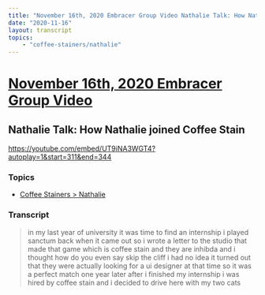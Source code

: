 ```yaml
---
title: "November 16th, 2020 Embracer Group Video Nathalie Talk: How Nathalie joined Coffee Stain"
date: "2020-11-16"
layout: transcript
topics:
    - "coffee-stainers/nathalie"
---
```

# [November 16th, 2020 Embracer Group Video](../2020-11-16.md)
## Nathalie Talk: How Nathalie joined Coffee Stain
https://youtube.com/embed/UT9iNA3WGT4?autoplay=1&start=311&end=344

### Topics
* [Coffee Stainers > Nathalie](../topics/coffee-stainers/nathalie.md)

### Transcript

> in my last year of university it was time to find an internship i played sanctum back when it came out so i wrote a letter to the studio that made that game which is coffee stain and they are inhibda and i thought how do you even say skip the cliff i had no idea it turned out that they were actually looking for a ui designer at that time so it was a perfect match one year later after i finished my internship i was hired by coffee stain and i decided to drive here with my two cats
